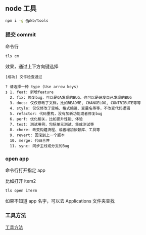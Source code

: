 ## node 工具

```sh
npm i -g @pkb/tools
```

### 提交 commit

命令行

```sh
tls cm
```

效果，通过上下方向键选择

```
[成功] 文件检查通过

? 请选择一种 type (Use arrow keys)
❯ 1. feat: 新增feature 
  2. fix: 修复bug，可以是QA发现的BUG，也可以是研发自己发现的BUG 
  3. docs: 仅仅修改了文档，比如README, CHANGELOG, CONTRIBUTE等等 
  4. style: 仅仅修改了空格、格式缩进、变量名等等，不改变代码逻辑 
  5. refactor: 代码重构，没有加新功能或者修复bug 
  6. perf: 优化相关，比如提升性能、体验 
  7. test: 测试用例，包括单元测试、集成测试等 
  8. chore: 改变构建流程、或者增加依赖库、工具等 
  9. revert: 回滚到上一个版本 
  10. merge: 代码合并 
  11. sync: 同步主线或分支的Bug 
```

### open app

命令行打开指定 app

比如打开 item2

```sh
tls open iTerm
```

如果不知道 app 名字，可以去 Applications 文件夹查找

### 工具方法

[工具方法](./util/utils.js)